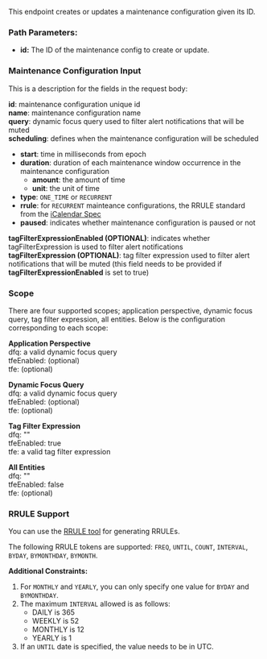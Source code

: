 This endpoint creates or updates a maintenance configuration given its ID.

### Path Parameters:

- **id:** The ID of the maintenance config to create or update.

### Maintenance Configuration Input
This is a description for the fields in the request body:

**id**: maintenance configuration unique id  
**name**: maintenance configuration name  
**query**: dynamic focus query used to filter alert notifications that will be muted  
**scheduling**: defines when the maintenance configuration will be scheduled
- **start**: time in milliseconds from epoch
- **duration**: duration of each maintenance window occurrence in the maintenance configuration
    - **amount**: the amount of time
    - **unit**: the unit of time
- **type**: `ONE_TIME` or `RECURRENT`
- **rrule**:  for `RECURRENT` mainteance configurations, the RRULE standard from the [iCalendar Spec](https://datatracker.ietf.org/doc/html/rfc5545)
- **paused**: indicates whether maintenance configuration is paused or not  

**tagFilterExpressionEnabled (OPTIONAL)**: indicates whether tagFilterExpression is used to filter alert notifications  
**tagFilterExpression (OPTIONAL)**: tag filter expression used to filter alert notifications that will be muted (this field needs to be provided if **tagFilterExpressionEnabled** is set to true) 

### **Scope**
There are four supported scopes; application perspective, dynamic focus query, tag filter expression, all entities. Below is the configuration corresponding to each scope:

**Application Perspective**  
dfq: a valid dynamic focus query  
tfeEnabled: (optional)  
tfe: (optional)  

**Dynamic Focus Query**  
dfq: a valid dynamic focus query  
tfeEnabled: (optional)  
tfe: (optional)  

**Tag Filter Expression**  
dfq: ""  
tfeEnabled: true  
tfe: a valid tag filter expression  

**All Entities**  
dfq: ""  
tfeEnabled: false  
tfe: (optional)  

### **RRULE Support**
You can use the [RRULE tool](https://icalendar.org/rrule-tool.html) for generating RRULEs.


The following RRULE tokens are supported: `FREQ`, `UNTIL`, `COUNT`, `INTERVAL`, `BYDAY`, `BYMONTHDAY`, `BYMONTH`.

**Additional Constraints:**

1. For `MONTHLY` and `YEARLY`, you can only specify one value for `BYDAY` and `BYMONTHDAY`.  
2. The maximum `INTERVAL` allowed is as follows:  
    - DAILY is 365
    - WEEKLY is 52
    - MONTHLY is 12
    - YEARLY is 1
3. If an `UNTIL` date is specified, the value needs to be in UTC.